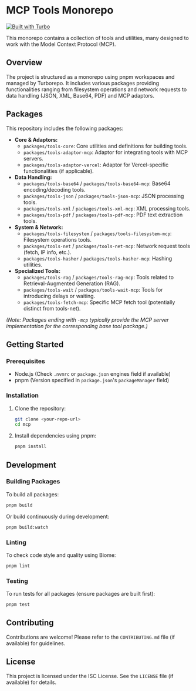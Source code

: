 # MCP Tools Monorepo

[![Built with Turbo](https://img.shields.io/badge/Built%20with-Turbo-blue?style=for-the-badge&logo=turborepo)](https://turbo.build/)

This monorepo contains a collection of tools and utilities, many designed to work with the Model Context Protocol (MCP).

## Overview

The project is structured as a monorepo using pnpm workspaces and managed by Turborepo. It includes various packages providing functionalities ranging from filesystem operations and network requests to data handling (JSON, XML, Base64, PDF) and MCP adaptors.

## Packages

This repository includes the following packages:

*   **Core & Adaptors:**
    *   `packages/tools-core`: Core utilities and definitions for building tools.
    *   `packages/tools-adaptor-mcp`: Adaptor for integrating tools with MCP servers.
    *   `packages/tools-adaptor-vercel`: Adaptor for Vercel-specific functionalities (if applicable).
*   **Data Handling:**
    *   `packages/tools-base64` / `packages/tools-base64-mcp`: Base64 encoding/decoding tools.
    *   `packages/tools-json` / `packages/tools-json-mcp`: JSON processing tools.
    *   `packages/tools-xml` / `packages/tools-xml-mcp`: XML processing tools.
    *   `packages/tools-pdf` / `packages/tools-pdf-mcp`: PDF text extraction tools.
*   **System & Network:**
    *   `packages/tools-filesystem` / `packages/tools-filesystem-mcp`: Filesystem operations tools.
    *   `packages/tools-net` / `packages/tools-net-mcp`: Network request tools (fetch, IP info, etc.).
    *   `packages/tools-hasher` / `packages/tools-hasher-mcp`: Hashing utilities.
*   **Specialized Tools:**
    *   `packages/tools-rag` / `packages/tools-rag-mcp`: Tools related to Retrieval-Augmented Generation (RAG).
    *   `packages/tools-wait` / `packages/tools-wait-mcp`: Tools for introducing delays or waiting.
    *   `packages/tools-fetch-mcp`: Specific MCP fetch tool (potentially distinct from tools-net).

*(Note: Packages ending with `-mcp` typically provide the MCP server implementation for the corresponding base tool package.)*

## Getting Started

### Prerequisites

*   Node.js (Check `.nvmrc` or `package.json` engines field if available)
*   pnpm (Version specified in `package.json`'s `packageManager` field)

### Installation

1.  Clone the repository:
    ```bash
    git clone <your-repo-url>
    cd mcp
    ```
2.  Install dependencies using pnpm:
    ```bash
    pnpm install
    ```

## Development

### Building Packages

To build all packages:

```bash
pnpm build
```

Or build continuously during development:

```bash
pnpm build:watch
```

### Linting

To check code style and quality using Biome:

```bash
pnpm lint
```

### Testing

To run tests for all packages (ensure packages are built first):

```bash
pnpm test
```

## Contributing

Contributions are welcome! Please refer to the `CONTRIBUTING.md` file (if available) for guidelines.

## License

This project is licensed under the ISC License. See the `LICENSE` file (if available) for details.